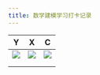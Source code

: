 ```yaml
---
title: 数学建模学习打卡记录
---
```


| Y                                                            | X                                                            | C                                                            |
| ------------------------------------------------------------ | ------------------------------------------------------------ | ------------------------------------------------------------ |
| ![](../../../Pictures/Camera%20Roll/wallhaven-398xwv_3840x2160.png) | ![](../../../Pictures/Camera%20Roll/wallhaven-pkp1vp_3840x2160.png) | ![](../../../Pictures/Camera%20Roll/wallhaven-w8qzd6_3840x1600.png) |
|                                                              |                                                              |                                                              |
|                                                              |                                                              |                                                              |


